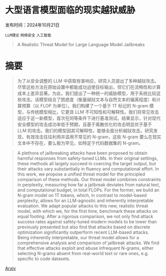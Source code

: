 # 大型语言模型面临的现实越狱威胁

发布时间：2024年10月21日

`LLM理论` `网络安全` `人工智能`

> A Realistic Threat Model for Large Language Model Jailbreaks

# 摘要

> 为了从安全调整的 LLM 中获取有害响应，研究人员提出了多种越狱攻击。尽管这些方法在原始设置中都能成功迫使目标输出，但它们在流畅性和计算成本上差异显著。为此，我们提出了一种统一的威胁模型，用于系统比较这些攻击。该模型结合了困惑度（衡量越狱文本与自然文本的偏离程度）和计算预算（以 FLOP 为单位）。我们构建了一个基于 1T 标记的 N-gram 模型，与传统模型相比，它更具 LLM 不可知性和可解释性。我们将常见攻击适应于这一新模型，首次在同等条件下进行基准测试。结果显示，针对现代安全模型的攻击成功率低于预期，且基于离散优化的攻击明显优于基于 LLM 的攻击。我们的模型因其可解释性，能够全面分析越狱攻击。研究发现，有效攻击往往利用并滥用不常见的 N-gram，这些 N-gram 要么在现实文本中不存在，要么极为罕见，如特定于代码数据集的 N-gram。

> A plethora of jailbreaking attacks have been proposed to obtain harmful responses from safety-tuned LLMs. In their original settings, these methods all largely succeed in coercing the target output, but their attacks vary substantially in fluency and computational effort. In this work, we propose a unified threat model for the principled comparison of these methods. Our threat model combines constraints in perplexity, measuring how far a jailbreak deviates from natural text, and computational budget, in total FLOPs. For the former, we build an N-gram model on 1T tokens, which, in contrast to model-based perplexity, allows for an LLM-agnostic and inherently interpretable evaluation. We adapt popular attacks to this new, realistic threat model, with which we, for the first time, benchmark these attacks on equal footing. After a rigorous comparison, we not only find attack success rates against safety-tuned modern models to be lower than previously presented but also find that attacks based on discrete optimization significantly outperform recent LLM-based attacks. Being inherently interpretable, our threat model allows for a comprehensive analysis and comparison of jailbreak attacks. We find that effective attacks exploit and abuse infrequent N-grams, either selecting N-grams absent from real-world text or rare ones, e.g. specific to code datasets.

[Arxiv](https://arxiv.org/abs/2410.16222)